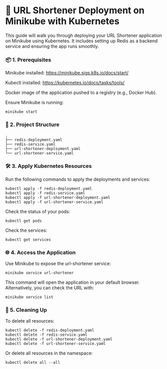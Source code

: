 # 🚀 URL Shortener Deployment on Minikube with Kubernetes

This guide will walk you through deploying your URL Shortener application on Minikube using Kubernetes. It includes setting up Redis as a backend service and ensuring the app runs smoothly.

### 📦 1. Prerequisites

Minikube installed: https://minikube.sigs.k8s.io/docs/start/

Kubectl installed: https://kubernetes.io/docs/tasks/tools/

Docker image of the application pushed to a registry (e.g., Docker Hub).

Ensure Minikube is running:
```
minikube start
```

### 📂 2. Project Structure
```
.
├── redis-deployment.yaml
├── redis-service.yaml
├── url-shortener-deployment.yaml
└── url-shortener-service.yaml
```
### 🛠 3. Apply Kubernetes Resources

Run the following commands to apply the deployments and services:

```
kubectl apply -f redis-deployment.yaml
kubectl apply -f redis-service.yaml
kubectl apply -f url-shortener-deployment.yaml
kubectl apply -f url-shortener-service.yaml
```
Check the status of your pods:
```
kubectl get pods
```
Check the services:
```
kubectl get services
```
### 🌐 4. Access the Application

Use Minikube to expose the url-shortener service:

```
minikube service url-shortener
```
This command will open the application in your default browser. Alternatively, you can check the URL with:

```
minikube service list
```

### 📄 5. Cleaning Up

To delete all resources:
```
kubectl delete -f redis-deployment.yaml
kubectl delete -f redis-service.yaml
kubectl delete -f url-shortener-deployment.yaml
kubectl delete -f url-shortener-service.yaml
```
Or delete all resources in the namespace:

```
kubectl delete all --all
```
